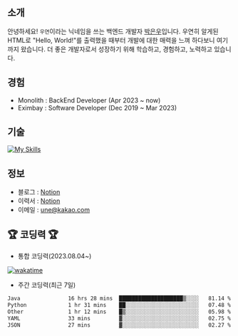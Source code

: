 ## 소개
안녕하세요! `우연`이라는 닉네임을 쓰는 백엔드 개발자 [박은우](https://dev-wooyeon.github.io/quiz-app/)입니다. 우연히 알게된 HTML로 "Hello, World!"를 출력했을 때부터 개발에 대한 매력을 느껴 하다보니 여기까지 왔습니다. 더 좋은 개발자로서 성장하기 위해 학습하고, 경험하고, 노력하고 있습니다.


## 경험
- Monolith : BackEnd Developer (Apr 2023 ~ now)
- Eximbay  : Software Developer (Dec 2019 ~ Mar 2023)

## 기술
[![My Skills](https://skillicons.dev/icons?i=java,spring,mysql,mongo,linux,aws,grafana)](https://skillicons.dev)

## 정보
- 블로그 : [Notion](https://notion-blog-ieunune.vercel.app)
- 이력서 : [Notion](https://ieunune.notion.site/28-88178b31333b4be7b8b9821a7232e73c?pvs=4)
- 이메일 : une@kakao.com

## 🏆 코딩력 🏆 
- 통합 코딩력(2023.08.04~)

[![wakatime](https://wakatime.com/badge/user/099dd627-fdab-4072-b87a-fa91c7a76d8d.svg?style=for-the-badge)](https://wakatime.com/@099dd627-fdab-4072-b87a-fa91c7a76d8d)

- 주간 코딩력(최근 7일)

<!--START_SECTION:waka-->

```txt
Java               16 hrs 28 mins  ████████████████████▒░░░░   81.14 %
Python             1 hr 31 mins    ██░░░░░░░░░░░░░░░░░░░░░░░   07.48 %
Other              1 hr 12 mins    █▒░░░░░░░░░░░░░░░░░░░░░░░   05.98 %
YAML               33 mins         ▓░░░░░░░░░░░░░░░░░░░░░░░░   02.75 %
JSON               27 mins         ▓░░░░░░░░░░░░░░░░░░░░░░░░   02.27 %
```

<!--END_SECTION:waka-->

<!-- ![](./profile-3d-contrib/profile-night-view.svg)-->
